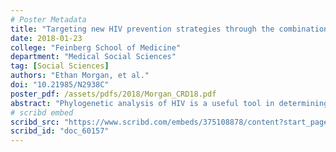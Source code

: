 ```yaml
---
# Poster Metadata
title: "Targeting new HIV prevention strategies through the combination of research and public health surveillance data"
date: 2018-01-23
college: "Feinberg School of Medicine"
department: "Medical Social Sciences"
tag: [Social Sciences]
authors: "Ethan Morgan, et al."
doi: "10.21985/N2938C"
poster_pdf: /assets/pdfs/2018/Morgan_CRD18.pdf
abstract: "Phylogenetic analysis of HIV is a useful tool in determining factors that may contribute to transmission cluster growth. To better target HIV prevention, it is necessary to understand how research and surveillance data can be combined in a meaningful way. HIV genetic sequences were collected in the RADAR cohort of YMSM (aged 16-29) from 2015-2017. Sequence data were also obtained from the Chicago Department of Public Health (CDPH) and included those individuals who were within two-degree connections of RADAR participants. Pairwise genetic distances of HIV pol sequences were determined with transmission ties inferred between participants whose viral sequences were ≤1.5% genetically distant. Transmission clusters comprised ≥2 persons. Network analyses were utilized to compare individuals based on demographic characteristics. Overall, 221 (21.4%) RADAR participants were identified as HIV-positive with 150 (67.9%) viral sequences available. We identified 8 transmission clusters with 22 ties between 24 participants. Those in a transmission cluster, compared to those not in a cluster, were significantly younger (p<0.001), more recently diagnosed (p<0.001), and less dependent on marijuana or alcohol (both p<0.001). Combined RADAR and CDPH data yielded 7837 sequences among which existed 11 transmission clusters with 3325 ties between 451 individuals. Ninety-three (62%) RADAR participants clustered with CDPH data. The majority of individuals in the combined data were black (2889, 64.1%) and aged 20-29 (271, 60.1%). Racial homophily was not a significant predictor of ties (p=0.302) while age category homophily was (p<0.001). Fewer than expected RADAR participants clustered with CDPH data suggesting non-clustering individuals are either being diagnosed HIV outside city limits or have unexpectedly divergent sequences. Combining research and surveillance data to construct post hoc transmission networks has the potential to provide novels methods for analyzing data among new HIV infections. Future work should aim to assess survey data in the context of these larger transmission network structures."
# scribd embed
scribd_src: "https://www.scribd.com/embeds/375108878/content?start_page=1&view_mode=scroll&access_key=key-51qQDGbAVkT1IuJeoy8u&show_recommendations=true"
scribd_id: "doc_60157"
---
```

